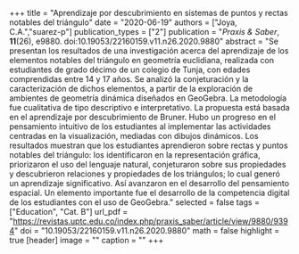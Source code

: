 +++
title = "Aprendizaje por descubrimiento en sistemas de puntos y rectas notables del triángulo"
date = "2020-06-19"
authors = ["Joya, C.A.","suarez-p"]
publication_types = ["2"]
publication = "*Praxis & Saber*, **11**(26), e9880. doi:10.19053/22160159.v11.n26.2020.9880"
abstract = "Se presentan los resultados de una investigación acerca del aprendizaje de los elementos notables del triángulo en geometría euclidiana, realizada con estudiantes de grado décimo de un colegio de Tunja, con edades comprendidas entre 14 y 17 años. Se analizó la conjeturación y la caracterización de dichos elementos, a partir de la exploración de ambientes de geometría dinámica diseñados en GeoGebra. La metodología fue cualitativa de tipo descriptivo e interpretativo. La propuesta está basada en el aprendizaje por descubrimiento de Bruner. Hubo un progreso en el pensamiento intuitivo de los estudiantes al implementar las actividades centradas en la visualización, mediadas con dibujos dinámicos. Los resultados muestran que los estudiantes aprendieron sobre rectas y puntos notables del triángulo: los identificaron en la representación gráfica, priorizaron el uso del lenguaje natural, conjeturaron sobre sus propiedades y descubrieron relaciones y propiedades de los triángulos; lo cual generó un aprendizaje significativo. Así avanzaron en el desarrollo del pensamiento espacial. Un elemento importante fue el desarrollo de la competencia digital de los estudiantes con el uso de GeoGebra."
selected = false
tags =["Education", "Cat. B"]
url_pdf = "https://revistas.uptc.edu.co/index.php/praxis_saber/article/view/9880/9394"
doi = "10.19053/22160159.v11.n26.2020.9880"
math = false
highlight = true
[header]
image = ""
caption = ""
+++
